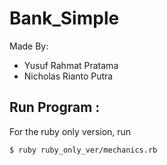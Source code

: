 # Bank_Simple


Made By:
- Yusuf Rahmat Pratama
- Nicholas Rianto Putra

## Run Program :

For the ruby only version, run
```
$ ruby ruby_only_ver/mechanics.rb
```
